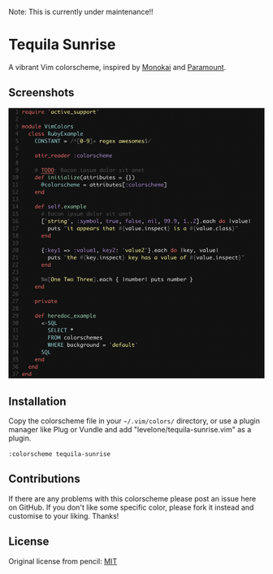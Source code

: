 Note: This is currently under maintenance!!

# Tequila Sunrise

A vibrant Vim colorscheme, inspired by [Monokai](https://github.com/sickill/vim-monokai) and [Paramount]().


## Screenshots

![tequila-sunrise.vim](https://github.com/levelone/tequila-sunrise.vim/blob/master/screenshots/tequila-sunrise.png)


## Installation

Copy the colorscheme file in your `~/.vim/colors/` directory, or use a plugin manager like Plug or Vundle and add "levelone/tequila-sunrise.vim" as a plugin.

```
:colorscheme tequila-sunrise
```

## Contributions

If there are any problems with this colorscheme please post an issue here on GitHub. If you don't like some specific color, please fork it instead and customise to your liking. Thanks!

## License

Original license from pencil: [MIT](https://github.com/levelone/tequila-sunrise.vim/blob/master/LICENSE)
